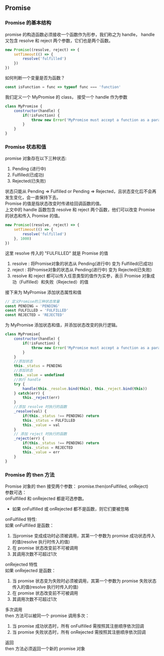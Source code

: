 ## Promise
### Promise 的基本结构
promise 的构造函数必须接收一个函数作为形参，我们称之为 handle， handle 又包含 resolve 和 reject 两个参数，它们也是两个函数。
```js
new Promise((resolve, reject) => {
    setTimeout(() => {
        resolve('fulfilled')
    })
})
```
如何判断一个变量是否为函数？
```js
const isFunction = func => typeof func === 'function'
```
我们定义一个 MyPromise 的 class， 接受一个 handle 作为参数
```js
class MyPromise {
    constructor(handle) {
        if(!isFunction) {
            throw new Error('MyPromise must accept a function as a parameter');
        }
    }
}
```

### Promise 状态和值
promise 对象存在以下三种状态:
1. Pending (进行中)
2. Fulfilled(已成功)
3. Rejected(已失败)

状态只能从 Pending => Fulfilled or Pending => Rejected，且状态变化后不会再发生变化，会一直保持下去。<br>
Promise 的值是指状态改变时传递给回调函数的值。<br>
上文中的 handle 函数包含 resolve 和 reject 两个函数，他们可以改变 Promise 的状态和传入 Promise 的值。
```js
new Promise((resolve, reject) => {
    setTimeout(() => {
        resolve('fulfilled')
    }, 1000)
})
```
这里 resolve 传入的 "FULFILLED" 就是 Promise 的值
1. resolve : 将Promise对象的状态从 Pending(进行中) 变为 Fulfilled(已成功)
2. reject : 将Promise对象的状态从 Pending(进行中) 变为 Rejected(已失败)
3. resolve 和 reject 都可以传入任意类型的值作为实参，表示 Promise 对象成功（Fulfilled）和失败（Rejected）的值

接下来为 MyPromise 添加状态属性和值
```js
// 定义Promise的三种状态常量
const PENDING = 'PENDING'
const FULFILLED = 'FULFILLED'
const REJECTED = 'REJECTED'
```
为 MyPromise 添加状态和值，并添加状态改变的执行逻辑。
```js
class MyPromise{
    constructor(handle) {
        if(!isFunction) {
            throw new Error('MyPromise must accept a function as a parameter')
        }
    }
    //添加状态
    this._status = PENDING
    //添加状态
    this._value = undefined
    //执行 handle
    try {
        handle(this._resolve.bind(this), this._reject.bind(this)) 
    } catch(err) {
        this._reject(err)
    }
    //添加 resolve 时执行的函数
    _resolve(val) {
        if(this._status !== PENDING) return
        this._status = FULFILLED
        this._value = val
    }
    // 添加 reject 时执行的函数
    _reject(err) {
        if(this._status !== PENDING) return
        this._status = REJECTED
        this._value = err
    }
}
```

### Promise 的 then 方法
Promise 对象的 then 接受两个参数： promise.then(onFulfilled, onReject)<br>
参数可选：<br>
onFulfilled 和 onRejected 都是可选参数。
* 如果 onFulfilled 或 onRejected 都不是函数，则它们要被忽略
  
onFulfilled 特性:<br>
如果 onFulfilled 是函数：<br>
1. 当promise 变成成功时必须被调用，其第一个参数为 promise 成功状态传入的值(resolve 执行时传入的值)
2. 在 promise 状态改变前不可被调用
3. 其调用次数不可超过1次
   
onRejected 特性<br>
如果 onRejected 是函数：<br>
1. 当 promise 状态变为失败时必须被调用，其第一个参数为 promise 失败状态传入的值(resolve 执行时传入的值)
2. 在 promise 状态改变前不可被调用
3. 其调用次数不可超过1次

多次调用<br>
then 方法可以被同一个 promise 调用多次：
1. 当 promise 成功状态时，所有 onFulfilled 需按照其注册顺序依次回调
2. 当 promise 失败状态时，所有 onRejected 需按照其注册顺序依次回调

返回<br>
then 方法必须返回一个新的 promise 对象